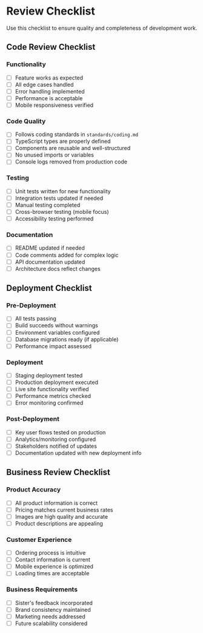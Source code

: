 # Review Checklist

Use this checklist to ensure quality and completeness of development work.

## Code Review Checklist

### Functionality
- [ ] Feature works as expected
- [ ] All edge cases handled
- [ ] Error handling implemented
- [ ] Performance is acceptable
- [ ] Mobile responsiveness verified

### Code Quality
- [ ] Follows coding standards in `standards/coding.md`
- [ ] TypeScript types are properly defined
- [ ] Components are reusable and well-structured
- [ ] No unused imports or variables
- [ ] Console logs removed from production code

### Testing
- [ ] Unit tests written for new functionality
- [ ] Integration tests updated if needed
- [ ] Manual testing completed
- [ ] Cross-browser testing (mobile focus)
- [ ] Accessibility testing performed

### Documentation
- [ ] README updated if needed
- [ ] Code comments added for complex logic
- [ ] API documentation updated
- [ ] Architecture docs reflect changes

## Deployment Checklist

### Pre-Deployment
- [ ] All tests passing
- [ ] Build succeeds without warnings
- [ ] Environment variables configured
- [ ] Database migrations ready (if applicable)
- [ ] Performance impact assessed

### Deployment
- [ ] Staging deployment tested
- [ ] Production deployment executed
- [ ] Live site functionality verified
- [ ] Performance metrics checked
- [ ] Error monitoring confirmed

### Post-Deployment
- [ ] Key user flows tested on production
- [ ] Analytics/monitoring configured
- [ ] Stakeholders notified of updates
- [ ] Documentation updated with new deployment info

## Business Review Checklist

### Product Accuracy
- [ ] All product information is correct
- [ ] Pricing matches current business rates
- [ ] Images are high quality and accurate
- [ ] Product descriptions are appealing

### Customer Experience
- [ ] Ordering process is intuitive
- [ ] Contact information is current
- [ ] Mobile experience is optimized
- [ ] Loading times are acceptable

### Business Requirements
- [ ] Sister's feedback incorporated
- [ ] Brand consistency maintained
- [ ] Marketing needs addressed
- [ ] Future scalability considered